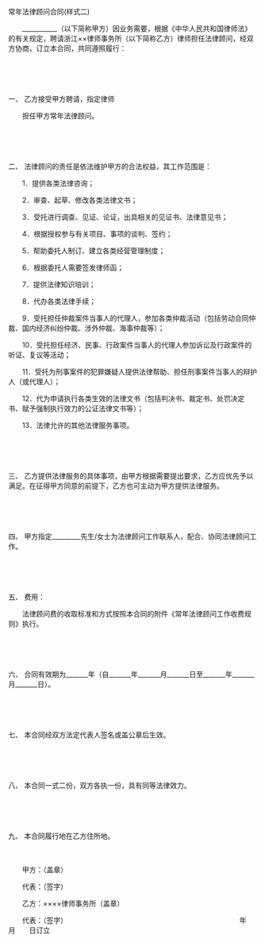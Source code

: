 



常年法律顾问合同(样式二)



 

　　___________（以下简称甲方）因业务需要，根据《中华人民共和国律师法》的有关规定，聘请浙江××律师事务所（以下简称乙方）律师担任法律顾问，经双方协商，订立本合同，共同遵照履行：

　　

　　

一、
乙方接受甲方聘请，指定律师　　　　　　　　　　　　

　　担任甲方常年法律顾问。

　　

　　

二、
法律顾问的责任是依法维护甲方的合法权益，其工作范围是：

　　1．提供各类法律咨询；

　　2．审查、起草、修改各类法律文书；

　　3．受托进行调查、见证、论证，出具相关的见证书、法律意见书；

　　4．根据授权参与有关项目、事项的谈判、签约；

　　5．帮助委托人制订、建立各类经营管理制度；

　　6．根据委托人需要签发律师函；

　　7．提供法律知识培训；

　　8．代办各类法律手续；

　　9．受托担任仲裁案件当事人的代理人，参加各类仲裁活动（包括劳动合同仲裁、国内经济纠纷仲裁、涉外仲裁、海事仲裁等）；

　　10．受托担任经济、民事、行政案件当事人的代理人参加诉讼及行政案件的听证、复议等活动；

　　11．受托为刑事案件的犯罪嫌疑人提供法律帮助、担任刑事案件当事人的辩护人（或代理人）；

　　12．代为申请执行各类生效的法律文书（包括判决书、裁定书、处罚决定书、赋予强制执行效力的公证法律文书等）；

　　13．法律允许的其他法律服务事项。

　　

　　

三、
乙方提供法律服务的具体事项，由甲方根据需要提出要求，乙方应优先予以满足。在征得甲方同意的前提下，乙方也可主动为甲方提供法律服务。

　　

　　

四、
甲方指定_________先生/女士为法律顾问工作联系人，配合、协同法律顾问工作。

　　

　　

五、
费用：

　　法律顾问费的收取标准和方式按照本合同的附件《常年法律顾问工作收费规则》执行。

　　

　　

六、
合同有效期为_______年（自_______年_______月_______日至_______年_______月_______日）。

　　

　　

七、
本合同经双方法定代表人签名或盖公章后生效。

　　

　　

八、
本合同一式二份，双方各执一份，具有同等法律效力。

　　

　　

九、
本合同履行地在乙方住所地。　　

　　

　　甲方：（盖章）

　　代表：（签字）　　

　　乙方：××××律师事务所（盖章）

　　代表：（签字）　　　　　　　　　　　　　　　　　　　　　　　 　　年　　月　　日订立

　　
